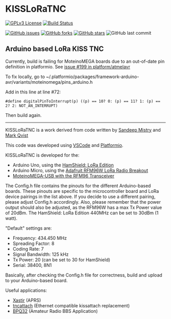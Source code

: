 # KISSLoRaTNC

[![GPLv3 License](https://img.shields.io/badge/License-GPL%20v3-yellow.svg)](https://opensource.org/licenses/)
[![Build Status](https://travis-ci.org/kc1awv/KISSLoRaTNC.svg?branch=master)](https://travis-ci.org/kc1awv/KISSLoRaTNC)

[![GitHub issues](https://img.shields.io/github/issues/kc1awv/KISSLoRaTNC)](https://github.com/kc1awv/KISSLoRaTNC/issues)
[![GitHub forks](https://img.shields.io/github/forks/kc1awv/KISSLoRaTNC)](https://github.com/kc1awv/KISSLoRaTNC/network)
[![GitHub stars](https://img.shields.io/github/stars/kc1awv/KISSLoRaTNC)](https://github.com/kc1awv/KISSLoRaTNC/stargazers)
![GitHub last commit](https://img.shields.io/github/last-commit/kc1awv/KISSLoRaTNC)


## Arduino based LoRa KISS TNC

Currently, build is failing for MoteinoMEGA boards due to an out-of-date pin definition in platformio. See [issue #199 in platform/atmelavr](https://github.com/platformio/platform-atmelavr/issues/199)

To fix locally, go to ~/.platformio/packages/framework-arduino-avr/variants/moteinomega/pins_arduino.h

Add in this line at line #72:

    #define digitalPinToInterrupt(p) ((p) == 10? 0: (p) == 11? 1: (p) == 2? 2: NOT_AN_INTERRUPT)
    
Then build again.

---

KISSLoRaTNC is a work derived from code written by [Sandeep Mistry](https://github.com/sandeepmistry/arduino-LoRa) and [Mark Qvist](https://github.com/markqvist)

This code was developed using [VSCode](https://code.visualstudio.com/) and [Platformio](https://platformio.org/).

KISSLoRaTNC is developed for the:
- Arduino Uno, using the [HamShield: LoRa Edition](https://inductivetwig.com/products/hamshield-lora-edition-high-power)
- Arduino Micro, using the [Adafruit RFM96W LoRa Radio Breakout](https://www.adafruit.com/product/3073)
- [MoteinoMEGA-USB with the RFM96 Transceiver](https://lowpowerlab.com/shop/product/138)

The Config.h file contains the pinouts for the different Arduino-based boards. These pinouts are specific to the microcontroller board and LoRa device pairings in the list above. If you decide to use a different pairing, please adjust Config.h accordingly. Also, please remember that the power output should also be adjusted, as the RFM96W has a max Tx Power value of 20dBm. The HamShield: LoRa Edition 440MHz can be set to 30dBm (1 watt).

"Default" settings are:
- Frequency: 434.450 MHz
- Spreading Factor: 8
- Coding Rate: 7
- Signal Bandwidth: 125 kHz
- Tx Power: 20 (can be set to 30 for HamShield)
- Serial: 38400, 8N1

Basically, after checking the Config.h file for correctness, build and upload to your Arduino-based board.

Useful applications:
- [Xastir](https://xastir.org/index.php/Main_Page) (APRS)
- [tncattach](https://github.com/markqvist/tncattach) (Ethernet compatible kissattach replacement)
- [BPQ32](http://www.cantab.net/users/john.wiseman/Documents/index.html) (Amateur Radio BBS Application)